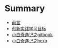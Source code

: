 # Summary

* [前言](README.md)
* [创新实践学习目标](创新实践学习目标.md)
* [小白奇遇记之gitbook](小白奇遇记之gitbook.md)
* [小白奇遇记之hexo](小白奇遇记之hexo.md)

